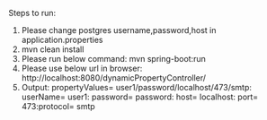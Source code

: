 Steps to run:
1. Please change postgres username,password,host in application.properties
2. mvn clean install
3. Please run below command:
     mvn spring-boot:run
4. Please use below url in browser:
    http://localhost:8080/dynamicPropertyController/
 5. Output:
 propertyValues= user1/password/localhost/473/smtp: userName= user1: password= password: host= localhost: port= 473:protocol= smtp
 
